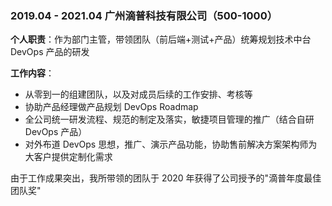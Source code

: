 ### 2019.04 - 2021.04 <span class='bold'>广州滴普科技有限公司</span>（500-1000）

**个人职责**：作为部门主管，带领团队（前后端+测试+产品）统筹规划技术中台 DevOps 产品的研发

**工作内容**：
- 从零到一的组建团队，以及对成员后续的工作安排、考核等
- 协助产品经理做产品规划 DevOps Roadmap
- 全公司统一研发流程、规范的制定及落实，敏捷项目管理的推广（结合自研 DevOps 产品）
- 对外布道 DevOps 思想，推广、演示产品功能，协助售前解决方案架构师为大客户提供定制化需求

由于工作成果突出，我所带领的团队于 2020 年获得了公司授予的"滴普年度最佳团队奖"